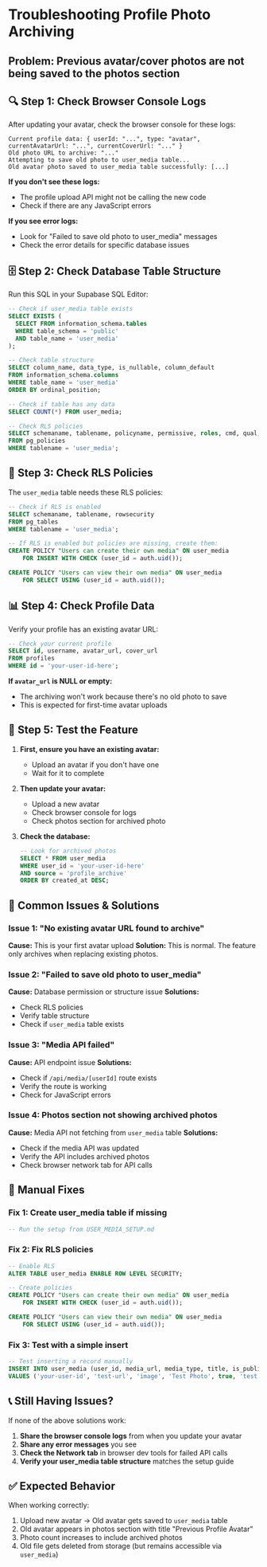 # Troubleshooting Profile Photo Archiving

## Problem: Previous avatar/cover photos are not being saved to the photos section

## 🔍 **Step 1: Check Browser Console Logs**

After updating your avatar, check the browser console for these logs:

```
Current profile data: { userId: "...", type: "avatar", currentAvatarUrl: "...", currentCoverUrl: "..." }
Old photo URL to archive: "..."
Attempting to save old photo to user_media table...
Old avatar photo saved to user_media table successfully: [...]
```

**If you don't see these logs:**
- The profile upload API might not be calling the new code
- Check if there are any JavaScript errors

**If you see error logs:**
- Look for "Failed to save old photo to user_media" messages
- Check the error details for specific database issues

## 🗄️ **Step 2: Check Database Table Structure**

Run this SQL in your Supabase SQL Editor:

```sql
-- Check if user_media table exists
SELECT EXISTS (
  SELECT FROM information_schema.tables 
  WHERE table_schema = 'public' 
  AND table_name = 'user_media'
);

-- Check table structure
SELECT column_name, data_type, is_nullable, column_default
FROM information_schema.columns 
WHERE table_name = 'user_media'
ORDER BY ordinal_position;

-- Check if table has any data
SELECT COUNT(*) FROM user_media;

-- Check RLS policies
SELECT schemaname, tablename, policyname, permissive, roles, cmd, qual, with_check
FROM pg_policies 
WHERE tablename = 'user_media';
```

## 🔐 **Step 3: Check RLS Policies**

The `user_media` table needs these RLS policies:

```sql
-- Check if RLS is enabled
SELECT schemaname, tablename, rowsecurity 
FROM pg_tables 
WHERE tablename = 'user_media';

-- If RLS is enabled but policies are missing, create them:
CREATE POLICY "Users can create their own media" ON user_media
    FOR INSERT WITH CHECK (user_id = auth.uid());

CREATE POLICY "Users can view their own media" ON user_media
    FOR SELECT USING (user_id = auth.uid());
```

## 📊 **Step 4: Check Profile Data**

Verify your profile has an existing avatar URL:

```sql
-- Check your current profile
SELECT id, username, avatar_url, cover_url 
FROM profiles 
WHERE id = 'your-user-id-here';
```

**If `avatar_url` is NULL or empty:**
- The archiving won't work because there's no old photo to save
- This is expected for first-time avatar uploads

## 🧪 **Step 5: Test the Feature**

1. **First, ensure you have an existing avatar:**
   - Upload an avatar if you don't have one
   - Wait for it to complete

2. **Then update your avatar:**
   - Upload a new avatar
   - Check browser console for logs
   - Check photos section for archived photo

3. **Check the database:**
   ```sql
   -- Look for archived photos
   SELECT * FROM user_media 
   WHERE user_id = 'your-user-id-here' 
   AND source = 'profile_archive'
   ORDER BY created_at DESC;
   ```

## 🚨 **Common Issues & Solutions**

### Issue 1: "No existing avatar URL found to archive"
**Cause:** This is your first avatar upload
**Solution:** This is normal. The feature only archives when replacing existing photos.

### Issue 2: "Failed to save old photo to user_media"
**Cause:** Database permission or structure issue
**Solutions:**
- Check RLS policies
- Verify table structure
- Check if `user_media` table exists

### Issue 3: "Media API failed"
**Cause:** API endpoint issue
**Solutions:**
- Check if `/api/media/[userId]` route exists
- Verify the route is working
- Check for JavaScript errors

### Issue 4: Photos section not showing archived photos
**Cause:** Media API not fetching from `user_media` table
**Solutions:**
- Check if the media API was updated
- Verify the API includes archived photos
- Check browser network tab for API calls

## 🔧 **Manual Fixes**

### Fix 1: Create user_media table if missing
```sql
-- Run the setup from USER_MEDIA_SETUP.md
```

### Fix 2: Fix RLS policies
```sql
-- Enable RLS
ALTER TABLE user_media ENABLE ROW LEVEL SECURITY;

-- Create policies
CREATE POLICY "Users can create their own media" ON user_media
    FOR INSERT WITH CHECK (user_id = auth.uid());

CREATE POLICY "Users can view their own media" ON user_media
    FOR SELECT USING (user_id = auth.uid());
```

### Fix 3: Test with a simple insert
```sql
-- Test inserting a record manually
INSERT INTO user_media (user_id, media_url, media_type, title, is_public, source)
VALUES ('your-user-id', 'test-url', 'image', 'Test Photo', true, 'test');
```

## 📞 **Still Having Issues?**

If none of the above solutions work:

1. **Share the browser console logs** from when you update your avatar
2. **Share any error messages** you see
3. **Check the Network tab** in browser dev tools for failed API calls
4. **Verify your user_media table structure** matches the setup guide

## ✅ **Expected Behavior**

When working correctly:
1. Upload new avatar → Old avatar gets saved to `user_media` table
2. Old avatar appears in photos section with title "Previous Profile Avatar"
3. Photo count increases to include archived photos
4. Old file gets deleted from storage (but remains accessible via `user_media`)
